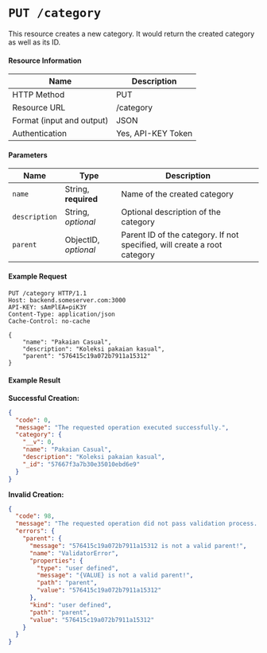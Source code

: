 # `PUT /category`
This resource creates a new category. It would return the created category as well as its ID.

#### Resource Information
| Name | Description |
| --- | --- |
| HTTP Method | PUT |
| Resource URL | /category |
| Format (input and output) | JSON |
| Authentication | Yes, API-KEY Token |

#### Parameters
| Name | Type | Description
| --- | --- | --- |
| `name` | String, **required** | Name of the created category |
| `description` | String, *optional* | Optional description of the category |
| `parent` | ObjectID, *optional* | Parent ID of the category. If not specified, will create a root category |

#### Example Request
```http
PUT /category HTTP/1.1
Host: backend.someserver.com:3000
API-KEY: sAmPlEA=piK3Y
Content-Type: application/json
Cache-Control: no-cache

{
    "name": "Pakaian Casual",
    "description": "Koleksi pakaian kasual",
    "parent": "576415c19a072b7911a15312"
}
```


#### Example Result
**Successful Creation:**

```json
{
  "code": 0,
  "message": "The requested operation executed successfully.",
  "category": {
    "__v": 0,
    "name": "Pakaian Casual",
    "description": "Koleksi pakaian kasual",
    "_id": "57667f3a7b30e35010ebd6e9"
  }
}
```

**Invalid Creation:**
```json
{
  "code": 98,
  "message": "The requested operation did not pass validation process. Please check request parameters.",
  "errors": {
    "parent": {
      "message": "576415c19a072b7911a15312 is not a valid parent!",
      "name": "ValidatorError",
      "properties": {
        "type": "user defined",
        "message": "{VALUE} is not a valid parent!",
        "path": "parent",
        "value": "576415c19a072b7911a15312"
      },
      "kind": "user defined",
      "path": "parent",
      "value": "576415c19a072b7911a15312"
    }
  }
}
```
